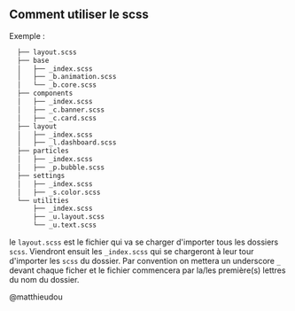 ## Comment utiliser le scss

Exemple :

```bash
  ├── layout.scss
  ├── base
  │   ├── _index.scss
  │   ├── _b.animation.scss
  │   └── _b.core.scss
  ├── components
  │   ├── _index.scss
  │   ├── _c.banner.scss
  │   ├── _c.card.scss
  ├── layout
  │   ├── _index.scss
  │   ├── _l.dashboard.scss
  ├── particles
  │   ├── _index.scss
  │   ├── _p.bubble.scss
  ├── settings
  │   ├── _index.scss
  │   ├── _s.color.scss
  └── utilities
      ├── _index.scss
      ├── _u.layout.scss
      └── _u.text.scss
```

le `layout.scss` est le fichier qui va se charger d'importer tous les dossiers `scss`.
Viendront ensuit les `_index.scss` qui se chargeront à leur tour d'importer les `scss` du dossier.
Par convention on mettera un underscore `_` devant chaque ficher et le fichier commencera par la/les première(s) lettres du nom du dossier.

@matthieudou
